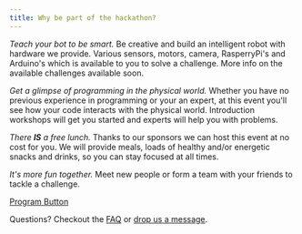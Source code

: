```yaml
---
title: Why be part of the hackathon?
---
```

*Teach your bot to be smart.* Be creative and build an intelligent robot with hardware we provide. Various sensors, motors, camera, RasperryPi's and Arduino's which is available to you to solve a challenge. 
More info on the available challenges available soon.

*Get a glimpse of programming in the physical world.* Whether you have no previous experience in programming or your an expert, at this event you'll see how your code interacts with the physical world. Introduction workshops will get you started and experts will help you with problems.

*There* ***IS*** *a free lunch.* Thanks to our sponsors we can host this event at no cost for you. We will provide meals, loads of healthy and/or energetic snacks and drinks, so you can stay focused at all times.

*It's more fun together.* Meet new people or form a team with your friends to tackle a challenge.

[Program Button](/program)

Questions? Checkout the [FAQ](/faq) or [drop us a message](/contact).

